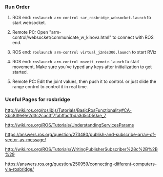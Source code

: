 ### Run Order


1. ROS end: `roslaunch arm-control sar_rosbridge_websocket.launch` to start websocket.

2. Remote PC: Open "arm-control/websocket/communicate_w_kinova.html" to connect with ROS end.

3. ROS end: `roslaunch arm-control virtual_j2n6s300.launch` to start RViz

4. ROS end: `roslaunch arm-control moveit_remote.launch` to start movement. Make sure you've typed any keys after initialization to get started.

5. Remote PC: Edit the joint values, then push it to control. or just slide the range control to control it in real time.

### Useful Pages for rosbridge

http://wiki.ros.org/roslibjs/Tutorials/BasicRosFunctionality#CA-3bc839e9e2d3c2cac3f7fabffacfbda3d5c050ae_7

http://wiki.ros.org/ROS/Tutorials/UnderstandingServicesParams

https://answers.ros.org/question/273480/publish-and-subscribe-array-of-vector-as-message/

http://wiki.ros.org/ROS/Tutorials/WritingPublisherSubscriber%28c%2B%2B%29

https://answers.ros.org/question/250959/connecting-different-computers-via-rosbridge/